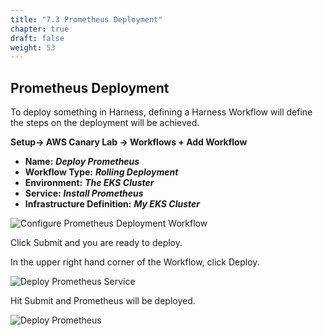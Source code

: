 ```yaml
---
title: "7.3 Prometheus Deployment"
chapter: true
draft: false
weight: 53
---
```


## Prometheus Deployment

To deploy something in Harness, defining a Harness Workflow will define the steps on the deployment will be achieved. 

**Setup-> AWS Canary Lab -> Workflows + Add Workflow**

* **Name:** ***Deploy Prometheus***
* **Workflow Type:** ***Rolling Deployment***
* **Environment:** ***The EKS Cluster***
* **Service:** ***Install Prometheus***
* **Infrastructure Definition:** ***My EKS Cluster***

![Configure Prometheus Deployment Workflow](/images/prometheus_workflow.png)

Click Submit and you are ready to deploy.

In the upper right hand corner of the Workflow, click Deploy.  

![Deploy Prometheus Service](/images/new_deployment.png)

Hit Submit and Prometheus will be deployed. 

![Deploy Prometheus](/images/deployment_prometheus.png)